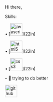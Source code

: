 Hi there,

Skills:
<p> • [<img src='https://cdn.jsdelivr.net/npm/simple-icons@3.0.1/icons/javascript.svg' alt='javascript' height='40'>](22ln)
<p> • [<img src='https://cdn.jsdelivr.net/npm/simple-icons@3.0.1/icons/html5.svg' alt='html5' height='40'>](22ln)
<p> • [<img src='https://cdn.jsdelivr.net/npm/simple-icons@3.0.1/icons/css3.svg' alt='css3' height='40'>](22ln) 

– 🔭 trying to do better

[<img src='https://cdn.jsdelivr.net/npm/simple-icons@3.0.1/icons/github.svg' alt='github' height='40'>](https://github.com/22ln) 
